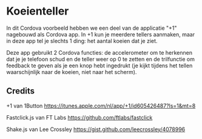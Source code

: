 # Koeienteller
In dit Cordova voorbeeld hebben we een deel van de applicatie "+1" nagebouwd als Cordova app. In +1 kun je meerdere tellers aanmaken, maar in deze app tel je slechts 1 ding: het aantal koeien dat je ziet.

Deze app gebruikt 2 Cordova functies: de accelerometer om te herkennen dat je je telefoon schud en de teller weer op 0 te zetten en de trilfunctie om feedback te geven als je een knop hebt ingedrukt (je kijkt tijdens het tellen waarschijnlijk naar de koeien, niet naar het scherm).

## Credits
+1 van 1Button
https://itunes.apple.com/nl/app/+1/id605426487?ls=1&mt=8

Fastclick.js van FT Labs
https://github.com/ftlabs/fastclick

Shake.js van Lee Crossley
https://gist.github.com/leecrossley/4078996